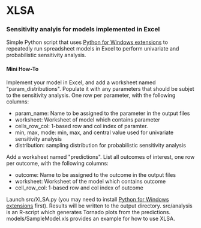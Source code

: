 XLSA
====

### Sensitivity analyis for models implemented in Excel


Simple Python script that uses [Python for Windows extensions](http://sourceforge.net/projects/pywin32/) to repeatedly run spreadsheet models in Excel to perform univariate and probabilistic sensitivity analysis.

#### Mini How-To

Implement your model in Excel, and add a worksheet named "param_distributions". Populate it with  any parameters that should be subjet to the sensitivity analysis. One row per parameter, with the following columns:
* param_name: Name to be assigned to the parameter in the output files
* worksheet: Worksheet of model which contains parameter
* cells_row_col: 1-based row and col index of paramter.
* min, max, mode: min, max, and central value used for univariate sensitivity analysis
* distribution: sampling distribution for probabilistic sensitivity analysis

Add a worksheet named "predictions". List all outcomes of interest, one row per outcome, with the following columns:
* outcome: Name to be assigned to the outcome in the output files
* worksheet: Worksheet of the model which contains outcome
* cell_row_col: 1-based row and col index of outcome

Launch src/XLSA.py (you may need to install [Python for Windows extensions](http://sourceforge.net/projects/pywin32/) first). Results will be written to the output directory. src/analysis is an R-script which generates Tornado plots from the predictions. models/SampleModel.xls provides an example for how to use XLSA. 
